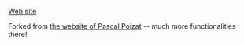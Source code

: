 [Web site](https://ampere2.gitlab.io/website)

Forked from [the website of Pascal Poizat](https://github.com/pascalpoizat/pascalpoizat.github.io) -- much more functionalities there!

